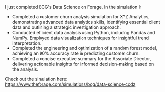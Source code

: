 I just completed BCG's Data Science on Forage. In the simulation I:

* Completed a customer churn analysis simulation for XYZ Analytics, demonstrating advanced data analytics skills, identifying essential client data and outlining a strategic investigation approach.
* Conducted efficient data analysis using Python, including Pandas and NumPy. Employed data visualization techniques for insightful trend interpretation.
* Completed the engineering and optimization of a random forest model, achieving an 90% accuracy rate in predicting customer churn.
* Completed a concise executive summary for the Associate Director, delivering actionable insights for informed decision-making based on the analysis.

Check out the simulation here: https://www.theforage.com/simulations/bcg/data-science-ccdz
